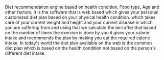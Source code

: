 Diet recommendation engine based on health condition, Food type, Age and other factors. It
is the software that is web based which gives your personal customized diet plan based on
your physical health condition. which takes care of your current weight and height and your
current disease in which you are suffering from and using that we calculate the bmi after that
based on the number of times the exercise is done by you it gives your calorie intake and
recommends the plan by making you eat the required calorie intake.
In today&#39;s world the diet plan available on the web is the common diet plan which is based on
the health condition not based on the person&#39;s different diet intake.
